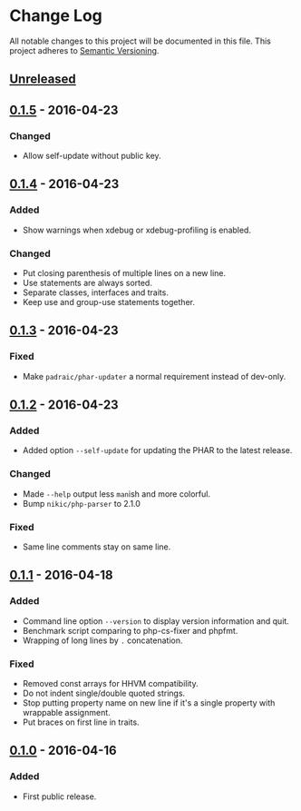 # Change Log
All notable changes to this project will be documented in this file.
This project adheres to [Semantic Versioning](http://semver.org/).

<!--
Added      for new features.
Changed    for changes in existing functionality.
Deprecated for once-stable features removed in upcoming releases.
Removed    for deprecated features removed in this release.
Fixed      for any bug fixes.
Security   to invite users to upgrade in case of vulnerabilities.
-->

## [Unreleased]

## [0.1.5] - 2016-04-23
### Changed
- Allow self-update without public key.

## [0.1.4] - 2016-04-23
### Added
- Show warnings when xdebug or xdebug-profiling is enabled.

### Changed
- Put closing parenthesis of multiple lines on a new line.
- Use statements are always sorted.
- Separate classes, interfaces and traits.
- Keep use and group-use statements together.

## [0.1.3] - 2016-04-23
### Fixed
- Make `padraic/phar-updater` a normal requirement instead of dev-only.

## [0.1.2] - 2016-04-23
### Added
- Added option `--self-update` for updating the PHAR to the latest release.

### Changed
- Made `--help` output less `man`ish and more colorful.
- Bump `nikic/php-parser` to 2.1.0

### Fixed
- Same line comments stay on same line.

## [0.1.1] - 2016-04-18
### Added
- Command line option `--version` to display version information and quit.
- Benchmark script comparing to php-cs-fixer and phpfmt.
- Wrapping of long lines by `.` concatenation.

### Fixed
- Removed const arrays for HHVM compatibility.
- Do not indent single/double quoted strings.
- Stop putting property name on new line if it's a single property with wrappable assignment.
- Put braces on first line in traits.

## [0.1.0] - 2016-04-16
### Added
- First public release.

[Unreleased]: https://github.com/nochso/phormat/compare/0.1.5...HEAD
[0.1.5]: https://github.com/nochso/phormat/compare/0.1.4...0.1.5
[0.1.4]: https://github.com/nochso/phormat/compare/0.1.3...0.1.4
[0.1.3]: https://github.com/nochso/phormat/compare/0.1.2...0.1.3
[0.1.2]: https://github.com/nochso/phormat/compare/0.1.1...0.1.2
[0.1.1]: https://github.com/nochso/phormat/compare/0.1.0...0.1.1
[0.1.0]: https://github.com/nochso/phormat/compare/049e1ebafb5fb8de18ac9532bc20191cc7df79c3...0.1.0
